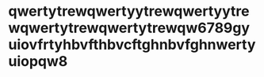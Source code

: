 # qwertytrewqwertyytrewqwertyytrewqwertytrewqwertytrewqw6789gyuiovfrtyhbvfthbvcftghnbvfghnwertyuiopqw8